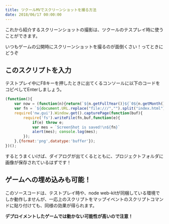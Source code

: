 ```yaml
---
title: ツクールMVでスクリーンショットを撮る方法
date: 2018/06/17 00:00:00
---
```

これから紹介するスクリーンショットの撮影は、ツクールのテスプレイ時に使うことができます。

いつもゲームの公開時にスクリーンショットを撮るのが面倒くさい！ってときにどうぞ

## このスクリプトを入力
テストプレイ中にF8キーを押したときに出てくるコンソールに以下のコードをコピペしてEnterしましょう。

```js
(function(){
    var now = (function(n){return(`${n.getFullYear()}${`0${n.getMonth()+1}`.slice(-2)}${`0${n.getDate()}`.slice(-2)}${`0${n.getHours()}`.slice(-2)}${`0${n.getMinutes()}`.slice(-2)}${`0${n.getSeconds()}`.slice(-2)}${`00${n.getMilliseconds()}`.slice(-3)}`)})(new Date());
    var fn = `${document.URL.replace("file:///","").split("index.html")[0]}ss_${now}.png`;
    require('nw.gui').Window.get().capturePage(function(buf){
        require('fs').writeFile(fn,buf,function(e){
            if(e) throw e;
            var mes = `ScreenShot is saved!\n${fn}`
            alert(mes); console.log(mes);
        });
    },{format:'png',datatype:'buffer'});
})();
```
するとうまくいけば、ダイアログが出てくるとともに、プロジェクトフォルダに画像が保存されているはずです！

## ゲームへの埋め込みも可能！

このソースコードは、テストプレイ時や、node web-kitが同梱している環境でしか動作しませんが、一応上のスクリプトをマップイベントのスクリプトコマンドに貼り付けても、同様の効果が得られます。

**デプロイメントしたゲームでは動かない可能性が高いので注意！**
